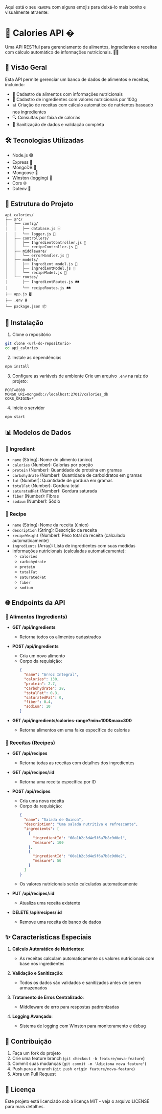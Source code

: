 Aqui está o seu `README` com alguns emojis para deixá-lo mais bonito e visualmente atraente:

# 🍏 Calories API �

Uma API RESTful para gerenciamento de alimentos, ingredientes e receitas com cálculo automático de informações nutricionais. 🥗🍳

## 🌟 Visão Geral

Esta API permite gerenciar um banco de dados de alimentos e receitas, incluindo:
- 📝 Cadastro de alimentos com informações nutricionais
- 🥄 Cadastro de ingredientes com valores nutricionais por 100g
- 📊 Criação de receitas com cálculo automático de nutrientes baseado nos ingredientes
- 🔍 Consultas por faixa de calorias
- 🧼 Sanitização de dados e validação completa

## 🛠️ Tecnologias Utilizadas

- Node.js 🟢
- Express 🚀
- MongoDB 🍃
- Mongoose 🦡
- Winston (logging) 📜
- Cors 🌐
- Dotenv 🔧

## 📂 Estrutura do Projeto

```
api_calories/
├── src/
│   ├── config/
│   │   ├── database.js 🗄️
│   │   └── logger.js 📝
│   ├── controllers/
│   │   ├── IngredientController.js 🍎
│   │   └── recipeController.js 🍲
│   ├── middleware/
│   │   └── errorHandler.js 🚨
│   ├── models/
│   │   ├── Ingredient_model.js 🍏
│   │   ├── ingredientModel.js 🧂
│   │   └── recipeModel.js 📄
│   └── routes/
│       ├── IngredientRoutes.js 🛤️
│       └── recipeRoutes.js 🛤️
├── app.js 🖥️
├── .env 🔒
└── package.json 📦
```

## 🚀 Instalação

1. Clone o repositório
```bash
git clone <url-do-repositorio>
cd api_calories
```

2. Instale as dependências
```bash
npm install
```

3. Configure as variáveis de ambiente
Crie um arquivo `.env` na raiz do projeto:
```
PORT=8080
MONGO_URI=mongodb://localhost:27017/calories_db
CORS_ORIGIN=*
```

4. Inicie o servidor
```bash
npm start
```

## 📊 Modelos de Dados

### 🍎 Ingredient
- `name` (String): Nome do alimento (único)
- `calories` (Number): Calorias por porção
- `protein` (Number): Quantidade de proteína em gramas
- `carbohydrate` (Number): Quantidade de carboidratos em gramas
- `fat` (Number): Quantidade de gordura em gramas
- `totalFat` (Number): Gordura total
- `saturatedFat` (Number): Gordura saturada
- `fiber` (Number): Fibras
- `sodium` (Number): Sódio

### 📄 Recipe
- `name` (String): Nome da receita (único)
- `description` (String): Descrição da receita
- `recipeWeight` (Number): Peso total da receita (calculado automaticamente)
- `ingredients` (Array): Lista de ingredientes com suas medidas
- Informações nutricionais (calculadas automaticamente):
  - `calories`
  - `carbohydrate`
  - `protein`
  - `totalFat`
  - `saturatedFat`
  - `fiber`
  - `sodium`

## 🌐 Endpoints da API

### 🍎 Alimentos (Ingredients)

- **GET /api/ingredients**
  - Retorna todos os alimentos cadastrados

- **POST /api/ingredients**
  - Cria um novo alimento
  - Corpo da requisição:
    ```json
    {
      "name": "Arroz Integral",
      "calories": 130,
      "protein": 2.7,
      "carbohydrate": 28,
      "totalFat": 0.3,
      "saturatedFat": 0,
      "fiber": 0.4,
      "sodium": 10
    }
    ```

- **GET /api/ingredients/calories-range?min=100&max=300**
  - Retorna alimentos em uma faixa específica de calorias

### 📄 Receitas (Recipes)

- **GET /api/recipes**
  - Retorna todas as receitas com detalhes dos ingredientes

- **GET /api/recipes/:id**
  - Retorna uma receita específica por ID

- **POST /api/recipes**
  - Cria uma nova receita
  - Corpo da requisição:
    ```json
    {
      "name": "Salada de Quinoa",
      "description": "Uma salada nutritiva e refrescante",
      "ingredients": [
        {
          "ingredientId": "60a1b2c3d4e5f6a7b8c9d0e1",
          "measure": 100
        },
        {
          "ingredientId": "60a1b2c3d4e5f6a7b8c9d0e2",
          "measure": 50
        }
      ]
    }
    ```
  - Os valores nutricionais serão calculados automaticamente

- **PUT /api/recipes/:id**
  - Atualiza uma receita existente

- **DELETE /api/recipes/:id**
  - Remove uma receita do banco de dados

## ✨ Características Especiais

1. **Cálculo Automático de Nutrientes**:
   - As receitas calculam automaticamente os valores nutricionais com base nos ingredientes

2. **Validação e Sanitização**:
   - Todos os dados são validados e sanitizados antes de serem armazenados

3. **Tratamento de Erros Centralizado**:
   - Middleware de erro para respostas padronizadas

4. **Logging Avançado**:
   - Sistema de logging com Winston para monitoramento e debug


## 🤝 Contribuição

1. Faça um fork do projeto
2. Crie uma feature branch (`git checkout -b feature/nova-feature`)
3. Commit suas mudanças (`git commit -m 'Adiciona nova feature'`)
4. Push para a branch (`git push origin feature/nova-feature`)
5. Abra um Pull Request

## 📜 Licença

Este projeto está licenciado sob a licença MIT - veja o arquivo LICENSE para mais detalhes.